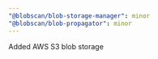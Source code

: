 ```yaml
---
"@blobscan/blob-storage-manager": minor
"@blobscan/blob-propagator": minor
---
```


Added AWS S3 blob storage
